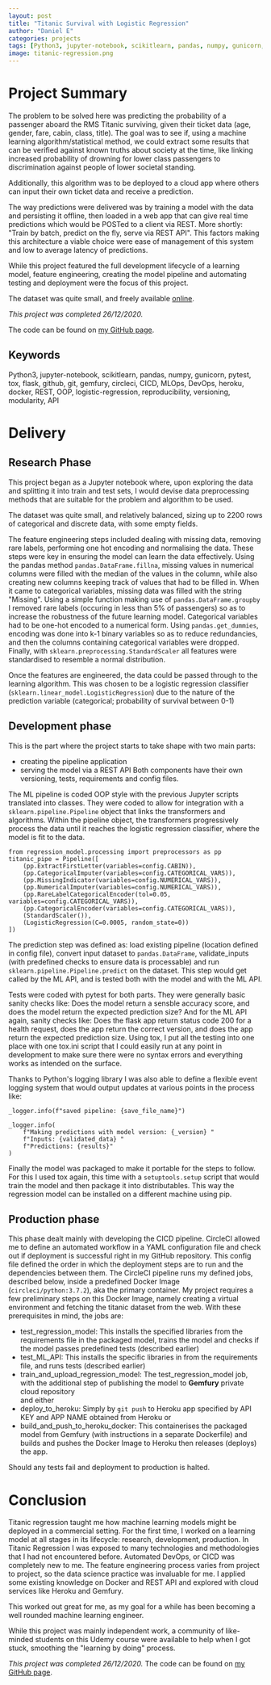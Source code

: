 ```yaml
---
layout: post
title: "Titanic Survival with Logistic Regression"
author: "Daniel E"
categories: projects
tags: [Python3, jupyter-notebook, scikitlearn, pandas, numpy, gunicorn, pytest, tox, flask, github, git, gemfury, circleci, CICD, MLOps, DevOps, heroku, docker, REST, OOP, logistic-regression, reproducibility, versioning, modularity, API]
image: titanic-regression.png
---
```


# Project Summary
The problem to be solved here was predicting the probability of a passenger aboard the RMS Titanic surviving, given their ticket data (age, gender, fare, cabin, class, title). The goal was to see if, using a machine learning algorithm/statistical method, we could extract some results that can be verified against known truths about society at the time, like linking increased probability of drowning for lower class passengers to discrimination against people of lower societal standing.

Additionally, this algorithm was to be deployed to a cloud app where others can input their own ticket data and receive a prediction.

The way predictions were delivered was by training a model with the data and persisting it offline, then loaded in a web app that can give real time predictions which would be POSTed to a client via REST. More shortly: "Train by batch, predict on the fly, serve via REST API".
This factors making this architecture a viable choice were ease of management of this system and low to average latency of predictions.

While this project featured the full development lifecycle of a learning model, feature engineering, creating the model pipeline and automating testing and deployment were the focus of this project.

The dataset was quite small, and freely available [online](https://www.openml.org/data/get_csv/16826755/phpMYEkMl). 

*This project was completed 26/12/2020.*

The code can be found on [my GitHub page](https://github.com/LIOHN/titanic-survival-regression).

## Keywords
Python3, jupyter-notebook, scikitlearn, pandas, numpy, gunicorn, pytest, tox, flask, github, git, gemfury, circleci, CICD, MLOps, DevOps, heroku, docker, REST, OOP, logistic-regression, reproducibility, versioning, modularity, API

# Delivery

## Research Phase
This project began as a Jupyter notebook where, upon exploring the data and splitting it into train and test sets, I would devise data preprocessing methods that are suitable for the problem and algorithm to be used.

The dataset was quite small, and relatively balanced, sizing up to 2200 rows of categorical and discrete data, with some empty fields.

The feature engineering steps included dealing with missing data, removing rare labels, performing one hot encoding and normalising the data. These steps were key in ensuring the model can learn the data effectively.
Using the pandas method `pandas.DataFrame.fillna`, missing values in numerical columns were filled with the median of the values in the column, while also creating new columns keeping track of values that had to be filled in. When it came to categorical variables, missing data was filled with the string "Missing".
Using a simple function making use of `pandas.DataFrame.groupby` I removed rare labels (occuring in less than 5% of passengers) so as to increase the robustness of the future learning model.
Categorical variables had to be one-hot encoded to a numerical form. Using `pandas.get_dummies`, encoding was done into k-1 binary variables so as to reduce redundancies, and then the columns containing categorical variables were dropped.
Finally, with `sklearn.preprocessing.StandardScaler` all features were standardised to resemble a normal distribution.

Once the features are engineered, the data could be passed through to the learning algorithm. This was chosen to be a logistic regression classifier (`sklearn.linear_model.LogisticRegression`) due to the nature of the prediction variable (categorical; probability of survival between 0-1)

## Development phase
This is the part where the project starts to take shape with two main parts:
* creating the pipeline application
* serving the model via a REST API
Both components have their own versioning, tests, requirements and config files.

The ML pipeline is coded OOP style with the previous Jupyter scripts translated into classes. They were coded to allow for integration with a  `sklearn.pipeline.Pipeline` object that links the transformers and algorithms. Within the pipeline object, the transformers progressively process the data until it reaches the logistic regression classifier, where the model is fit to the data.
```
from regression_model.processing import preprocessors as pp
titanic_pipe = Pipeline([
	(pp.ExtractFirstLetter(variables=config.CABIN)),
	(pp.CategoricalImputer(variables=config.CATEGORICAL_VARS)),
	(pp.MissingIndicator(variables=config.NUMERICAL_VARS)),
	(pp.NumericalImputer(variables=config.NUMERICAL_VARS)),
	(pp.RareLabelCategoricalEncoder(tol=0.05, variables=config.CATEGORICAL_VARS)), 
	(pp.CategoricalEncoder(variables=config.CATEGORICAL_VARS)),
	(StandardScaler()),
	(LogisticRegression(C=0.0005, random_state=0))
])
```

The prediction step was defined as: load existing pipeline (location defined in config file), convert input dataset to `pandas.DataFrame`, validate_inputs (with predefined checks to ensure data is processable) and run `sklearn.pipeline.Pipeline.predict` on the dataset.
This step would get called by the ML API, and is tested both with the model and with the ML API.	

Tests were coded with pytest for both parts. They were generally basic sanity checks like: Does the model return a sensble accuracy score, and does the model return the expected prediction size? And for the ML API again, sanity checks like: Does the flask app return status code 200 for a health request, does the app return the correct version, and does the app return the expected prediction size.
Using tox, I put all the testing into one place with one tox.ini script that I could easily run at any point in development to make sure there were no syntax errors and everything works as intended on the surface.

Thanks to Python's logging library I was also able to define a flexible event logging system that would output updates at various points in the process like:
```
_logger.info(f"saved pipeline: {save_file_name}")

_logger.info(
	f"Making predictions with model version: {_version} "
	f"Inputs: {validated_data} "
	f"Predictions: {results}"
)
```


Finally the model was packaged to make it portable for the steps to follow. For this I used tox again, this time with a `setuptools.setup` script that would train the model and then package it into distributables. This way the regression model can be installed on a different machine using pip.
	
## Production phase
This phase dealt mainly with developing the CICD pipeline.
CircleCI allowed me to define an automated workflow in a YAML configuration file  and check out if deployment is successful right in my GitHub repository.
This config file defined the order in which the deployment steps are to run and the dependencies between them.
The CircleCI pipeline runs my defined jobs, described below, inside a predefined Docker Image (`circleci/python:3.7.2`), aka the primary container. My project requires a few preliminary steps on this Docker Image, namely creating a virtual environment and fetching the titanic dataset from the web. With these prerequisites in mind, the jobs are:
* test_regression_model: This installs the specified libraries from the requirements file in the packaged model, trains the model and checks if the model passes predefined tests (described earlier)
* test_ML_API: This installs the specific libraries in from the requirements file, and runs tests (described earlier)
* train_and_upload_regression_model: The test_regression_model job, with the additional step of publishing the model to **Gemfury** private cloud repository  
and either
* deploy_to_heroku: Simply by `git push` to Heroku app specified by API KEY and APP NAME obtained from Heroku
or 
* build_and_push_to_heroku_docker: This containerises the packaged model from Gemfury (with instructions in a separate Dockerfile) and builds and pushes the Docker Image to Heroku then releases (deploys) the app. 

Should any tests fail and deployment to production is halted.

# Conclusion
Titanic regression taught me how machine learning models might be deployed in a commercial setting. For the first time, I worked on a learning model at all stages in its lifecycle: research, development, production. 
In Titanic Regression I was exposed to many technologies and methodologies that I had not encountered before. Automated DevOps, or CICD was completely new to me. The feature engineering process varies from project to project, so the data science practice was invaluable for me. I applied some existing knowledge on Docker and REST API and explored with cloud services like Heroku and Gemfury.

This worked out great for me, as my goal for a while has been becoming a well rounded machine learning engineer.

While this project was mainly independent work, a community of like-minded students on this Udemy course were available to help when I got stuck, smoothing the "learning by doing" process.

*This project was completed 26/12/2020.*
The code can be found on [my GitHub page](https://github.com/LIOHN/titanic-survival-regression).


